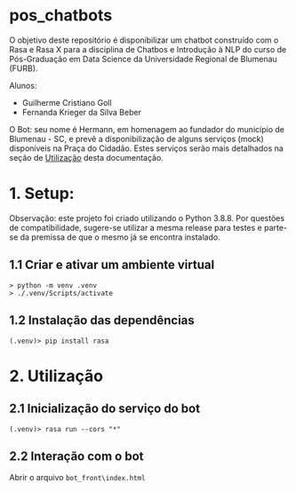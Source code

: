 # pos_chatbots

O objetivo deste repositório é disponibilizar um chatbot construído com o Rasa e Rasa X para a disciplina de Chatbos e Introdução à NLP do curso de Pós-Graduação em Data Science da Universidade Regional de Blumenau (FURB).

Alunos:
- Guilherme Cristiano Goll
- Fernanda Krieger da Silva Beber

O Bot: seu nome é Hermann, em homenagem ao fundador do município de Blumenau - SC, e prevê a disponibilização de alguns serviços (mock) disponíveis na Praça do Cidadão. Estes serviços serão mais detalhados na seção de [Utilização](https://github.com/guilhermecgoll/pos_chatbots#2-utiliza%C3%A7%C3%A3o) desta documentação.

# 1. Setup:

Observação: este projeto foi criado utilizando o Python 3.8.8. Por questões de compatibilidade, sugere-se utilizar a mesma release para testes e parte-se da premissa de que o mesmo já se encontra instalado.

## 1.1 Criar e ativar um ambiente virtual

```
> python -m venv .venv   
> ./.venv/Scripts/activate
```
## 1.2 Instalação das dependências

```
(.venv)> pip install rasa
```

# 2. Utilização

## 2.1 Inicialização do serviço do bot

```
(.venv)> rasa run --cors "*"
```

## 2.2 Interação com o bot

Abrir o arquivo ``bot_front\index.html``
